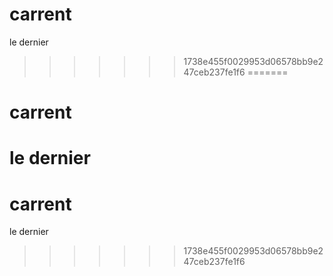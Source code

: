 # carrent
le dernier
>>>>>>> 1738e455f0029953d06578bb9e247ceb237fe1f6
=======
# carrent
le dernier
=======
# carrent
le dernier
>>>>>>> 1738e455f0029953d06578bb9e247ceb237fe1f6
